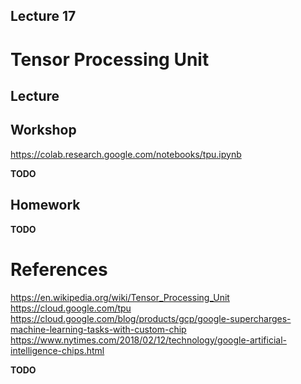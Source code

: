 Lecture 17
---

# Tensor Processing Unit

## Lecture

<!---
Slides ([PDF](CA_Lecture_01.pdf), [PPTX](CA_Lecture_01.pptx)).

Outline:
-->
## Workshop

https://colab.research.google.com/notebooks/tpu.ipynb

__TODO__

## Homework

__TODO__

# References

https://en.wikipedia.org/wiki/Tensor_Processing_Unit
https://cloud.google.com/tpu
https://cloud.google.com/blog/products/gcp/google-supercharges-machine-learning-tasks-with-custom-chip
https://www.nytimes.com/2018/02/12/technology/google-artificial-intelligence-chips.html

__TODO__
